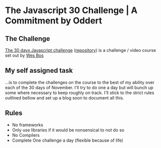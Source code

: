 # The Javascript 30 Challenge | A Commitment by Oddert

## The Challenge
[The 30 days Javascript challenge](https://javascript30.com/) ([repository](https://github.com/wesbos/JavaScript30)) is a challenge / video course set out by [Wes Bos](https://wesbos.com/)

## My self assigned task
...is to complete the challenges on the course to the best of my ability over each of the 30 days of November.
I'll try to do one a day but will bunch up some where necessary to keep roughly on track.
I'll stick to the strict rules outlined bellow and set up a blog soon to document all this.

## Rules
* No frameworks
* Only use libraries if it would be nonsensical to not do so
* No Compilers
* Complete One challenge a day (flexible because of life)
